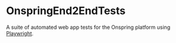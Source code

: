 # OnspringEnd2EndTests

A suite of automated web app tests for the Onspring platform using [Playwright](https://playwright.dev).
